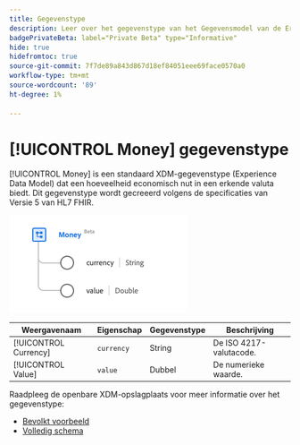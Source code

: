 ```yaml
---
title: Gegevenstype
description: Leer over het gegevenstype van het Gegevensmodel van de Ervaring van het Geld (XDM).
badgePrivateBeta: label="Private Beta" type="Informative"
hide: true
hidefromtoc: true
source-git-commit: 7f7de89a843d867d18ef84051eee69face0570a0
workflow-type: tm+mt
source-wordcount: '89'
ht-degree: 1%

---
```


# [!UICONTROL Money] gegevenstype

[!UICONTROL Money] is een standaard XDM-gegevenstype (Experience Data Model) dat een hoeveelheid economisch nut in een erkende valuta biedt. Dit gegevenstype wordt gecreeerd volgens de specificaties van Versie 5 van HL7 FHIR.

![ het gegevenstype van het Geld structuur ](../../images/data-types/healthcare/money.png)

| Weergavenaam | Eigenschap | Gegevenstype | Beschrijving |
| --- | --- | --- | --- |
| [!UICONTROL Currency] | `currency` | String | De ISO 4217-valutacode. |
| [!UICONTROL Value] | `value` | Dubbel | De numerieke waarde. |

Raadpleeg de openbare XDM-opslagplaats voor meer informatie over het gegevenstype:

* [ Bevolkt voorbeeld ](https://github.com/adobe/xdm/blob/master/extensions/industry/healthcare/fhir/datatypes/money.example.1.json)
* [ Volledig schema ](https://github.com/adobe/xdm/blob/master/extensions/industry/healthcare/fhir/datatypes/money.schema.json)
